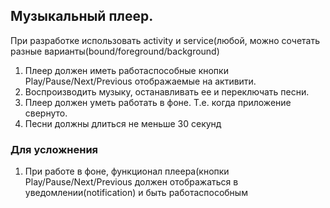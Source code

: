 ## Музыкальный плеер. 

При разработке использовать activity и service(любой, можно сочетать разные варианты(bound/foreground/background) 

1. Плеер должен иметь работаспособные кнопки Play/Pause/Next/Previous отображаемые на активити.
2. Воспроизводить музыку, останавливать ее и переключать песни.
3. Плеер должен уметь работать в фоне. Т.е. когда приложение свернуто.
4. Песни должны длиться не меньше 30 секунд

### Для усложнения 

1. При работе в фоне, функционал плеера(кнопки Play/Pause/Next/Previous должен отображаться в уведомлении(notification) и  быть работаспособным
